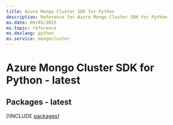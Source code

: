 ```yaml
---
title: Azure Mongo Cluster SDK for Python
description: Reference for Azure Mongo Cluster SDK for Python
ms.date: 09/03/2025
ms.topic: reference
ms.devlang: python
ms.service: mongocluster
---
```

# Azure Mongo Cluster SDK for Python - latest
## Packages - latest
[!INCLUDE [packages](mongo-cluster-index.md)]